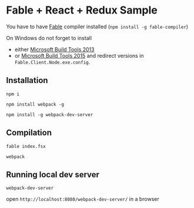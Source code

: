 Fable + React + Redux Sample
============================

You have to have [Fable](http://fable.io) compiler installed (`npm install -g fable-compiler`)

On Windows do not forget to install 

- either [Microsoft Build Tools 2013](https://www.microsoft.com/en-us/download/details.aspx?id=40760) 
- or [Microsoft Build Tools 2015](https://www.microsoft.com/en-us/download/confirmation.aspx?id=48159) and redirect versions in `Fable.Client.Node.exe.config`.

Installation
-----------

`npm i`

`npm install webpack -g`

`npm install -g webpack-dev-server`


Compilation
-----------

`fable index.fsx`

`webpack`

Running local dev server
------------------------

`webpack-dev-server`

open `http://localhost:8080/webpack-dev-server/` in a browser
